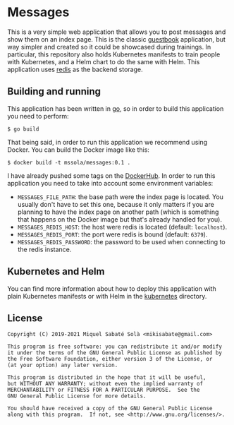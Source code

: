 # Messages

This is a very simple web application that allows you to post messages and show
them on an index page. This is the classic
[guestbook](https://github.com/kubernetes/examples/tree/master/guestbook)
application, but way simpler and created so it could be showcased during
trainings. In particular, this repository also holds Kubernetes manifests to
train people with Kubernetes, and a Helm chart to do the same with Helm. This
application uses [redis](https://redis.io/) as the backend storage.

## Building and running

This application has been written in [go](https://golang.org/), so in order to
build this application you need to perform:

    $ go build

That being said, in order to run this application we recommend using Docker. You
can build the Docker image like this:

    $ docker build -t mssola/messages:0.1 .

I have already pushed some tags on the
[DockerHub](https://cloud.docker.com/u/mssola/repository/docker/mssola/messages). In
order to run this application you need to take into account some environment
variables:

- `MESSAGES_FILE_PATH`: the base path were the index page is located. You
  usually don't have to set this one, because it only matters if you are
  planning to have the index page on another path (which is something that
  happens on the Docker image but that's already handled for you).
- `MESSAGES_REDIS_HOST`: the host were redis is located (default: `localhost`).
- `MESSAGES_REDIS_PORT`: the port were redis is bound (default: `6379`).
- `MESSAGES_REDIS_PASSWORD`: the password to be used when connecting to the
  redis instance.

## Kubernetes and Helm

You can find more information about how to deploy this application with plain
Kubernetes manifests or with Helm in the [kubernetes](./kubernetes) directory.

## License

```
Copyright (C) 2019-2021 Miquel Sabaté Solà <mikisabate@gmail.com>

This program is free software: you can redistribute it and/or modify
it under the terms of the GNU General Public License as published by
the Free Software Foundation, either version 3 of the License, or
(at your option) any later version.

This program is distributed in the hope that it will be useful,
but WITHOUT ANY WARRANTY; without even the implied warranty of
MERCHANTABILITY or FITNESS FOR A PARTICULAR PURPOSE.  See the
GNU General Public License for more details.

You should have received a copy of the GNU General Public License
along with this program.  If not, see <http://www.gnu.org/licenses/>.
```

